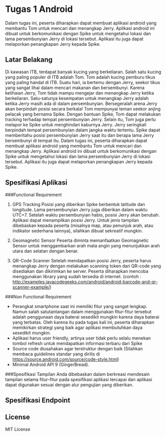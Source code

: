 # Tugas 1 Android

Dalam tugas ini, peserta diharapkan dapat membuat aplikasi android yang membantu Tom untuk mencari dan menangkap Jerry. Aplikasi android ini dibuat untuk berkomunikasi dengan Spike untuk mengetahui lokasi dan lama persembunyian Jerry di lokasi tersebut. Aplikasi itu juga dapat melaporkan penangkapan Jerry kepada Spike.

## Latar Belakang
Di kawasan ITB, terdapat banyak kucing yang berkeliaran. Salah satu kucing yang paling populer di ITB adalah Tom. Tom adalah kucing pemburu tikus yang paling handal di ITB. Suatu hari, ia bertemu dengan Jerry, seekor tikus yang sangat lihai dalam mencari makanan dan bersembunyi. Karena kelihaian Jerry, Tom tidak mampu mengejar dan menangkap Jerry ketika berkeliaran. Satu-satunya kesempatan untuk menangkap Jerry adalah ketika Jerry masih ada di dalam persembunyian. Bersegeralah  arena Jerry akan berpindah posisi secara berkala! Tom mempunyai teman seekor anjing pelacak yang bernama Spike. Dengan bantuan Spike, Tom dapat melakukan tracking terhadap tempat persembunyian Jerry. Selain itu, Tom juga perlu melapor ke Spike untuk menghindari kaburnya Jerry. Jerry seringkali berpindah tempat persembunyian dalam jangka waktu tertentu. Spike dapat memberitahu posisi persembunyian Jerry saat itu dan berapa lama Jerry bersembunyi di tempat itu. Dalam tugas ini, peserta diharapkan dapat membuat aplikasi android yang membantu Tom untuk mencari dan menangkap Jerry. Aplikasi android ini dibuat untuk berkomunikasi dengan Spike untuk mengetahui lokasi dan lama persembunyian Jerry di lokasi tersebut. Aplikasi itu juga dapat melaporkan penangkapan Jerry kepada Spike.

## Spesifikasi Aplikasi
###Functional Requirement
1. GPS Tracking
Posisi yang diberikan Spike berbentuk latitude dan longitude. Lama persembunyian Jerry juga diberikan dalam waktu UTC+7. Setelah waktu persembunyian habis, posisi Jerry akan berubah. Aplikasi dapat menampilkan posisi Jerry. Untuk jenis tampilan dibebaskan kepada peserta (misalnya map, atau penunjuk arah, atau indikator sederhana lainnya), silahkan dibuat sekreatif mungkin.

2. Geomagnetic Sensor
Peserta diminta memanfaatkan Geomagnetic Sensor untuk menggambarkan arah mata angin yang menunjukkan arah utara dan selatan dengan benar.

3. QR-Code Scanner
Setelah mendapatkan posisi Jerry, peserta harus menangkap Jerry dengan melakukan scanning token dari QR-code yang disediakan dan dikirimkan ke server. Peserta diharapkan mencoba menggunakan library yang sudah tersedia di internet. (contoh : http://examples.javacodegeeks.com/android/android-barcode-and-qr-scanner-example/)

###Non Functional Requirement 
- Perangkat smartphone saat ini memiliki fitur yang sangat lengkap. Namun salah satutantangan dalam menggunakan fitur-fitur tersebut adalah penggunaan daya baterai
sesedikit mungkin karena daya baterai yang terbatas. Oleh karena itu pada tugas kali ini, peserta diharapkan memikirkan strategi yang baik agar aplikasi membutuhkan daya sesedikit mungkin.
- Aplikasi harus user friendly, artinya user tidak perlu selalu menekan tombol refresh untuk mendapatkan informasi terbaru dari Spike
- Source code diusahakan agar terstruktur dengan baik (Silahkan membaca guidelines standar yang dirilis di https://source.android.com/source/code-style.html)
- Minimal Android API 9 (GingerBread).

###Spesifikasi Tampilan
Anda dibebaskan dalam berkreasi mendesain tampilan selama fitur-fitur pada spesifikasi
aplikasi tercapai dan aplikasi dapat digunakan sesuai dengan alur pengujian yang diberikan.

## Spesifikasi Endpoint

## License

MIT License